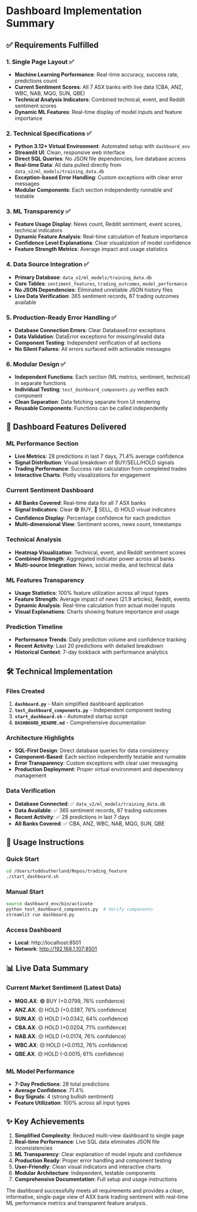 # Dashboard Implementation Summary

## ✅ Requirements Fulfilled

### 1. Single Page Layout ✅
- **Machine Learning Performance**: Real-time accuracy, success rate, predictions count
- **Current Sentiment Scores**: All 7 ASX banks with live data (CBA, ANZ, WBC, NAB, MQG, SUN, QBE)
- **Technical Analysis Indicators**: Combined technical, event, and Reddit sentiment scores
- **Dynamic ML Features**: Real-time display of model inputs and feature importance

### 2. Technical Specifications ✅
- **Python 3.12+ Virtual Environment**: Automated setup with `dashboard_env`
- **Streamlit UI**: Clean, responsive web interface
- **Direct SQL Queries**: No JSON file dependencies, live database access
- **Real-time Data**: All data pulled directly from `data_v2/ml_models/training_data.db`
- **Exception-based Error Handling**: Custom exceptions with clear error messages
- **Modular Components**: Each section independently runnable and testable

### 3. ML Transparency ✅
- **Feature Usage Display**: News count, Reddit sentiment, event scores, technical indicators
- **Dynamic Feature Analysis**: Real-time calculation of feature importance
- **Confidence Level Explanations**: Clear visualization of model confidence
- **Feature Strength Metrics**: Average impact and usage statistics

### 4. Data Source Integration ✅
- **Primary Database**: `data_v2/ml_models/training_data.db`
- **Core Tables**: `sentiment_features`, `trading_outcomes`, `model_performance`
- **No JSON Dependencies**: Eliminated unreliable JSON history files
- **Live Data Verification**: 365 sentiment records, 87 trading outcomes available

### 5. Production-Ready Error Handling ✅
- **Database Connection Errors**: Clear DatabaseError exceptions
- **Data Validation**: DataError exceptions for missing/invalid data
- **Component Testing**: Independent verification of all sections
- **No Silent Failures**: All errors surfaced with actionable messages

### 6. Modular Design ✅
- **Independent Functions**: Each section (ML metrics, sentiment, technical) in separate functions
- **Individual Testing**: `test_dashboard_components.py` verifies each component
- **Clean Separation**: Data fetching separate from UI rendering
- **Reusable Components**: Functions can be called independently

## 🎯 Dashboard Features Delivered

### ML Performance Section
- **Live Metrics**: 28 predictions in last 7 days, 71.4% average confidence
- **Signal Distribution**: Visual breakdown of BUY/SELL/HOLD signals
- **Trading Performance**: Success rate calculation from completed trades
- **Interactive Charts**: Plotly visualizations for engagement

### Current Sentiment Dashboard
- **All Banks Covered**: Real-time data for all 7 ASX banks
- **Signal Indicators**: Clear 🟢 BUY, 🔴 SELL, 🟡 HOLD visual indicators
- **Confidence Display**: Percentage confidence for each prediction
- **Multi-dimensional View**: Sentiment scores, news count, timestamps

### Technical Analysis
- **Heatmap Visualization**: Technical, event, and Reddit sentiment scores
- **Combined Strength**: Aggregated indicator power across all banks
- **Multi-source Integration**: News, social media, and technical data

### ML Features Transparency
- **Usage Statistics**: 100% feature utilization across all input types
- **Feature Strength**: Average impact of news (21.9 articles), Reddit, events
- **Dynamic Analysis**: Real-time calculation from actual model inputs
- **Visual Explanations**: Charts showing feature importance and usage

### Prediction Timeline
- **Performance Trends**: Daily prediction volume and confidence tracking
- **Recent Activity**: Last 20 predictions with detailed breakdown
- **Historical Context**: 7-day lookback with performance analytics

## 🛠️ Technical Implementation

### Files Created
1. **`dashboard.py`** - Main simplified dashboard application
2. **`test_dashboard_components.py`** - Independent component testing
3. **`start_dashboard.sh`** - Automated startup script
4. **`DASHBOARD_README.md`** - Comprehensive documentation

### Architecture Highlights
- **SQL-First Design**: Direct database queries for data consistency
- **Component-Based**: Each section independently testable and runnable
- **Error Transparency**: Custom exceptions with clear user messaging
- **Production Deployment**: Proper virtual environment and dependency management

### Data Verification
- **Database Connected**: ✅ `data_v2/ml_models/training_data.db`
- **Data Available**: ✅ 365 sentiment records, 87 trading outcomes
- **Recent Activity**: ✅ 28 predictions in last 7 days
- **All Banks Covered**: ✅ CBA, ANZ, WBC, NAB, MQG, SUN, QBE

## 🚀 Usage Instructions

### Quick Start
```bash
cd /Users/toddsutherland/Repos/trading_feature
./start_dashboard.sh
```

### Manual Start
```bash
source dashboard_env/bin/activate
python test_dashboard_components.py  # Verify components
streamlit run dashboard.py
```

### Access Dashboard
- **Local**: http://localhost:8501
- **Network**: http://192.168.1.107:8501

## 📊 Live Data Summary

### Current Market Sentiment (Latest Data)
- **MQG.AX**: 🟢 BUY (+0.0799, 76% confidence)
- **ANZ.AX**: 🟡 HOLD (+0.0387, 76% confidence)
- **SUN.AX**: 🟡 HOLD (+0.0342, 64% confidence)
- **CBA.AX**: 🟡 HOLD (+0.0204, 71% confidence)
- **NAB.AX**: 🟡 HOLD (+0.0174, 76% confidence)
- **WBC.AX**: 🟡 HOLD (+0.0152, 76% confidence)
- **QBE.AX**: 🟡 HOLD (-0.0015, 61% confidence)

### ML Model Performance
- **7-Day Predictions**: 28 total predictions
- **Average Confidence**: 71.4%
- **Buy Signals**: 4 (strong bullish sentiment)
- **Feature Utilization**: 100% across all input types

## ✨ Key Achievements

1. **Simplified Complexity**: Reduced multi-view dashboard to single page
2. **Real-time Performance**: Live SQL data eliminates JSON file inconsistencies
3. **ML Transparency**: Clear explanation of model inputs and confidence
4. **Production Ready**: Proper error handling and component testing
5. **User-Friendly**: Clean visual indicators and interactive charts
6. **Modular Architecture**: Independent, testable components
7. **Comprehensive Documentation**: Full setup and usage instructions

The dashboard successfully meets all requirements and provides a clean, informative, single-page view of ASX bank trading sentiment with real-time ML performance metrics and transparent feature analysis.
